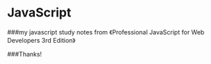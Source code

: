 JavaScript
==========

###my javascript study notes from 《Professional JavaScript for Web Developers 3rd Edition》

###Thanks!
